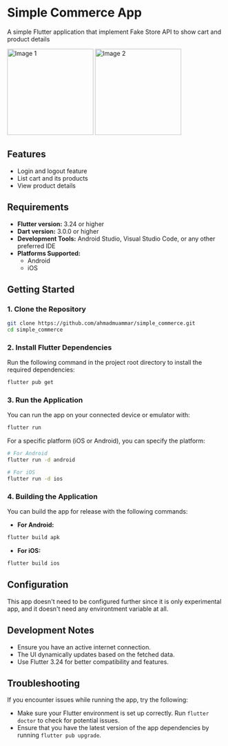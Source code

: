 
# Simple Commerce App

A simple Flutter application that implement Fake Store API to show cart and product details

<img src="https://github.com/user-attachments/assets/691882af-2426-4550-9605-0444562b2dda" width="200" alt="Image 1">
<img src="https://github.com/user-attachments/assets/96fafbfc-b876-4de1-9e97-24f2abc27052" width="200" alt="Image 2">

## Features

- Login and logout feature
- List cart and its products
- View product details

## Requirements

- **Flutter version:** 3.24 or higher
- **Dart version:** 3.0.0 or higher
- **Development Tools:** Android Studio, Visual Studio Code, or any other preferred IDE
- **Platforms Supported:**
  - Android
  - iOS

## Getting Started

### 1. Clone the Repository

```bash
git clone https://github.com/ahmadmuammar/simple_commerce.git
cd simple_commerce
```

### 2. Install Flutter Dependencies

Run the following command in the project root directory to install the required dependencies:

```bash
flutter pub get
```

### 3. Run the Application

You can run the app on your connected device or emulator with:

```bash
flutter run
```

For a specific platform (iOS or Android), you can specify the platform:

```bash
# For Android
flutter run -d android

# For iOS
flutter run -d ios
```

### 4. Building the Application

You can build the app for release with the following commands:

- **For Android:**

```bash
flutter build apk
```

- **For iOS:**

```bash
flutter build ios
```

## Configuration

This app doesn't need to be configured further since it is only experimental app, and it doesn't need any environtment variable at all.

## Development Notes

- Ensure you have an active internet connection.
- The UI dynamically updates based on the fetched data.
- Use Flutter 3.24 for better compatibility and features.

## Troubleshooting

If you encounter issues while running the app, try the following:

- Make sure your Flutter environment is set up correctly. Run `flutter doctor` to check for potential issues.
- Ensure that you have the latest version of the app dependencies by running `flutter pub upgrade`.
